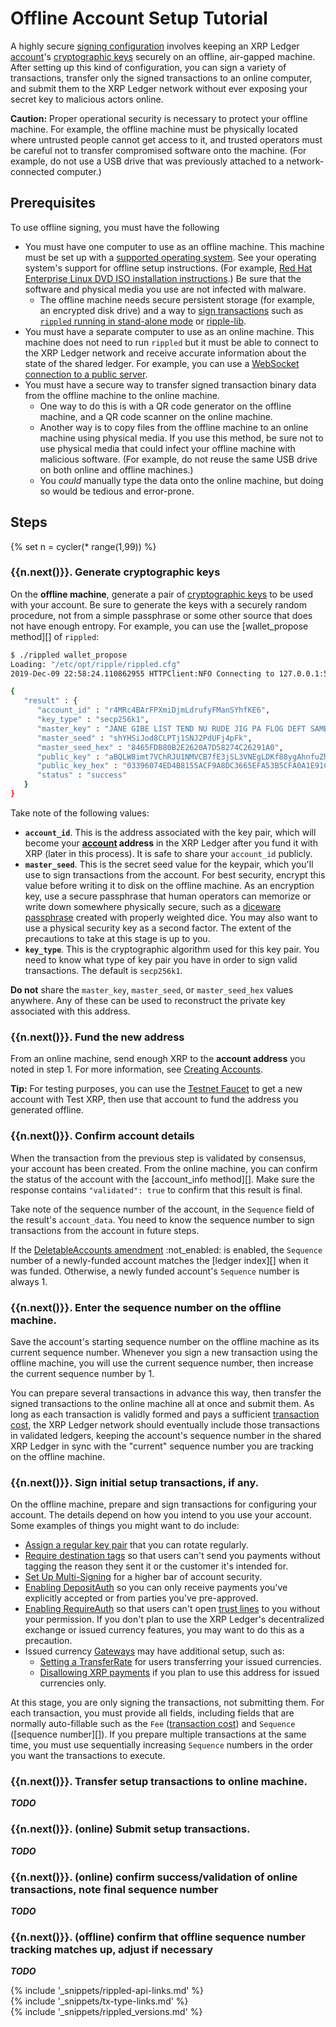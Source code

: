 # Offline Account Setup Tutorial

A highly secure [signing configuration](set-up-secure-signing.html) involves keeping an XRP Ledger [account](accounts.html)'s [cryptographic keys](cryptographic-keys.html) securely on an offline, air-gapped machine. After setting up this kind of configuration, you can sign a variety of transactions, transfer only the signed transactions to an online computer, and submit them to the XRP Ledger network without ever exposing your secret key to malicious actors online.

**Caution:** Proper operational security is necessary to protect your offline machine. For example, the offline machine must be physically located where untrusted people cannot get access to it, and trusted operators must be careful not to transfer compromised software onto the machine. (For example, do not use a USB drive that was previously attached to a network-connected computer.)

## Prerequisites

To use offline signing, you must have the following

- You must have one computer to use as an offline machine. This machine must be set up with a [supported operating system](system-requirements.html). See your operating system's support for offline setup instructions. (For example, [Red Hat Enterprise Linux DVD ISO installation instructions](https://access.redhat.com/solutions/7227).) Be sure that the software and physical media you use are not infected with malware.
    - The offline machine needs secure persistent storage (for example, an encrypted disk drive) and a way to [sign transactions](set-up-secure-signing.html) such as [`rippled` running in stand-alone mode](rippled-server-modes.html) or [ripple-lib](rippleapi-reference.html).
- You must have a separate computer to use as an online machine. This machine does not need to run `rippled` but it must be able to connect to the XRP Ledger network and receive accurate information about the state of the shared ledger. For example, you can use a [WebSocket connection to a public server](get-started-with-the-rippled-api.html).
- You must have a secure way to transfer signed transaction binary data from the offline machine to the online machine.
    - One way to do this is with a QR code generator on the offline machine, and a QR code scanner on the online machine.
    - Another way is to copy files from the offline machine to an online machine using physical media. If you use this method, be sure not to use physical media that could infect your offline machine with malicious software. (For example, do not reuse the same USB drive on both online and offline machines.)
    - You _could_ manually type the data onto the online machine, but doing so would be tedious and error-prone.

## Steps

{% set n = cycler(* range(1,99)) %}

### {{n.next()}}. Generate cryptographic keys

On the **offline machine**, generate a pair of [cryptographic keys](cryptographic-keys.html) to be used with your account. Be sure to generate the keys with a securely random procedure, not from a simple passphrase or some other source that does not have enough entropy. For example, you can use the [wallet_propose method][] of `rippled`:

```sh
$ ./rippled wallet_propose
Loading: "/etc/opt/ripple/rippled.cfg"
2019-Dec-09 22:58:24.110862955 HTTPClient:NFO Connecting to 127.0.0.1:5005

{
   "result" : {
      "account_id" : "r4MRc4BArFPXmiDjmLdrufyFManSYhfKE6",
      "key_type" : "secp256k1",
      "master_key" : "JANE GIBE LIST TEND NU RUDE JIG PA FLOG DEFT SAME NASH",
      "master_seed" : "shYHSiJod8CLPTj1SNJ2PdUFj4pFk",
      "master_seed_hex" : "8465FDB80B2E2620A7D58274C26291A0",
      "public_key" : "aBQLW8imt7VChRJU1NMVCB7fE3jSL3VNEgLDKf88ygAhnfuZh3oo",
      "public_key_hex" : "03396074ED4B8155ACF9A8DC3665EFA53B5CFA0A1E91C3879303D37721EB222644",
      "status" : "success"
   }
}
```

Take note of the following values:

- **`account_id`**. This is the address associated with the key pair, which will become your **[account](accounts.html) address** in the XRP Ledger after you fund it with XRP (later in this process). It is safe to share your `account_id` publicly.
- **`master_seed`**. This is the secret seed value for the keypair, which you'll use to sign transactions from the account. For best security, encrypt this value before writing it to disk on the offline machine. As an encryption key, use a secure passphrase that human operators can memorize or write down somewhere physically secure, such as a [diceware passphrase](http://world.std.com/~reinhold/diceware.html) created with properly weighted dice. You may also want to use a physical security key as a second factor. The extent of the precautions to take at this stage is up to you.
- **`key_type`**. This is the cryptographic algorithm used for this key pair. You need to know what type of key pair you have in order to sign valid transactions. The default is `secp256k1`.

**Do not** share the `master_key`, `master_seed`, or `master_seed_hex` values anywhere. Any of these can be used to reconstruct the private key associated with this address.



### {{n.next()}}. Fund the new address

From an online machine, send enough XRP to the **account address** you noted in step 1. For more information, see [Creating Accounts](accounts.html#creating-accounts).

**Tip:** For testing purposes, you can use the [Testnet Faucet](xrp-testnet-faucet.html) to get a new account with Test XRP, then use that account to fund the address you generated offline.



### {{n.next()}}. Confirm account details

When the transaction from the previous step is validated by consensus, your account has been created. From the online machine, you can confirm the status of the account with the [account_info method][]. Make sure the response contains `"validated": true` to confirm that this result is final.

Take note of the sequence number of the account, in the `Sequence` field of the result's `account_data`. You need to know the sequence number to sign transactions from the account in future steps.

If the [DeletableAccounts amendment](known-amendments.html#deletableaccounts) :not_enabled: is enabled, the `Sequence` number of a newly-funded account matches the [ledger index][] when it was funded. Otherwise, a newly funded account's `Sequence` number is always 1.



### {{n.next()}}. Enter the sequence number on the offline machine.

Save the account's starting sequence number on the offline machine as its current sequence number. Whenever you sign a new transaction using the offline machine, you will use the current sequence number, then increase the current sequence number by 1.

You can prepare several transactions in advance this way, then transfer the signed transactions to the online machine all at once and submit them. As long as each transaction is validly formed and pays a sufficient [transaction cost](transaction-cost.html), the XRP Ledger network should eventually include those transactions in validated ledgers, keeping the account's sequence number in the shared XRP Ledger in sync with the "current" sequence number you are tracking on the offline machine.

### {{n.next()}}. Sign initial setup transactions, if any.

On the offline machine, prepare and sign transactions for configuring your account. The details depend on how you intend to you use your account. Some examples of things you might want to do include:

- [Assign a regular key pair](assign-a-regular-key-pair.html) that you can rotate regularly.
- [Require destination tags](require-destination-tags.html) so that users can't send you payments without tagging the reason they sent it or the customer it's intended for.
- [Set Up Multi-Signing](set-up-multi-signing.html) for a higher bar of account security.
- [Enabling DepositAuth](depositauth.html) so you can only receive payments you've explicitly accepted or from parties you've pre-approved.
- [Enabling RequireAuth](become-an-xrp-ledger-gateway.html#enabling-requireauth) so that users can't open [trust lines](trust-lines-and-issuing.html) to you without your permission. If you don't plan to use the XRP Ledger's decentralized exchange or issued currency features, you may want to do this as a precaution.
- Issued currency [Gateways](become-an-xrp-ledger-gateway.html) may have additional setup, such as:
    - [Setting a TransferRate](become-an-xrp-ledger-gateway.html#transferrate) for users transferring your issued currencies.
    - [Disallowing XRP payments](become-an-xrp-ledger-gateway.html#disallowxrp) if you plan to use this address for issued currencies only.

At this stage, you are only signing the transactions, not submitting them. For each transaction, you must provide all fields, including fields that are normally auto-fillable such as the `Fee` ([transaction cost](transaction-cost.html)) and `Sequence` ([sequence number][]). If you prepare multiple transactions at the same time, you must use sequentially increasing `Sequence` numbers in the order you want the transactions to execute.



### {{n.next()}}. Transfer setup transactions to online machine.

***TODO***

### {{n.next()}}. (online) Submit setup transactions.

***TODO***


### {{n.next()}}. (online) confirm success/validation of online transactions, note final sequence number

***TODO***


### {{n.next()}}. (offline) confirm that offline sequence number tracking matches up, adjust if necessary

***TODO***


<!--{# common link defs #}-->
{% include '_snippets/rippled-api-links.md' %}			
{% include '_snippets/tx-type-links.md' %}			
{% include '_snippets/rippled_versions.md' %}
